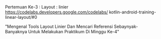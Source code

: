 Pertemuan Ke-3 :
Layout : linier 
https://codelabs.developers.google.com/codelabs/
kotlin-android-training-linear-layout/#0

"Mengenal Tools Layout Linier Dan Mencari Referensi Sebaynyak-Banyaknya Untuk Melakukan Praktikum Di Minggu Ke-4"